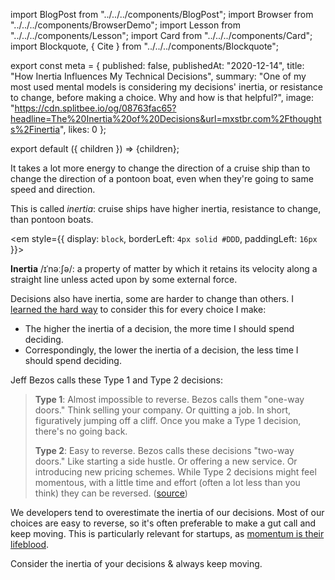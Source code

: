 import BlogPost from "../../../components/BlogPost";
import Browser from "../../../components/BrowserDemo";
import Lesson from "../../../components/Lesson";
import Card from "../../../components/Card";
import Blockquote, { Cite } from "../../../components/Blockquote";

export const meta = {
  published: false,
  publishedAt: "2020-12-14",
  title: "How Inertia Influences My Technical Decisions",
  summary: "One of my most used mental models is considering my decisions' inertia, or resistance to change, before making a choice. Why and how is that helpful?",
  image: "https://cdn.splitbee.io/og/08763fac65?headline=The%20Inertia%20of%20Decisions&url=mxstbr.com%2Fthoughts%2Finertia",
  likes: 0
};

export default ({ children }) => <BlogPost meta={meta}>{children}</BlogPost>;

It takes a lot more energy to change the direction of a cruise ship than to change the direction of a pontoon boat, even when they're going to same speed and direction.

This is called _inertia_: cruise ships have higher inertia, resistance to change, than pontoon boats.

<em style={{ display: `block`, borderLeft: `4px solid #DDD`, paddingLeft: `16px` }}>

**Inertia** /ɪˈnəːʃə/: a property of matter by which it retains its velocity along a straight line unless acted upon by some external force.

</em>

Decisions also have inertia, some are harder to change than others. I [learned the hard way](/thoughts/tech-choice-regrets-at-spectrum) to consider this for every choice I make:

- The higher the inertia of a decision, the more time I should spend deciding.
- Correspondingly, the lower the inertia of a decision, the less time I should spend deciding.

Jeff Bezos calls these Type 1 and Type 2 decisions:

> **Type 1**: Almost impossible to reverse. Bezos calls them "one-way doors." Think selling your company. Or quitting a job. In short, figuratively jumping off a cliff. Once you make a Type 1 decision, there's no going back.
>
> **Type 2**: Easy to reverse. Bezos calls these decisions "two-way doors." Like starting a side hustle. Or offering a new service. Or introducing new pricing schemes. While Type 2 decisions might feel momentous, with a little time and effort (often a lot less than you think) they can be reversed. ([source](https://www.inc.com/jeff-haden/amazon-founder-jeff-bezos-this-is-how-successful-people-make-such-smart-decisions.html))

We developers tend to overestimate the inertia of our decisions. Most of our choices are easy to reverse, so it's often preferable to make a gut call and keep moving. This is particularly relevant for startups, as [momentum is their lifeblood](https://youtu.be/CVfnkM44Urs?t=2490).

Consider the inertia of your decisions & always keep moving.

